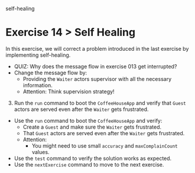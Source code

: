 self-healing

# Exercise 14 > Self Healing

In this exercise, we will correct a problem introduced in the last exercise by implementing self-healing.

- QUIZ: Why does the message flow in exercise 013 get interrupted?
- Change the message flow by:
    - Providing the `Waiter` actors supervisor with all the necessary information.
    - Attention: Think supervision strategy!
3. Run the `run` command to boot the `CoffeeHouseApp` and verify that `Guest` actors are served even after the `Waiter` gets frustrated.
- Use the `run` command to boot the `CoffeeHouseApp` and verify:
    - Create a `Guest` and make sure the `Waiter` gets frustrated.
    - That `Guest` actors are served even after the `Waiter` gets frustrated.
    - Attention:
        - You might need to use small `accuracy` and `maxComplainCount` values.
- Use the `test` command to verify the solution works as expected.
- Use the `nextExercise` command to move to the next exercise.
